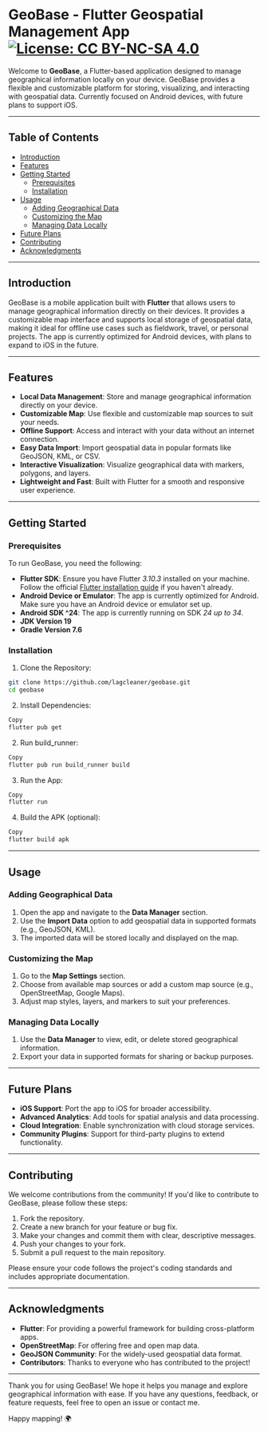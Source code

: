# GeoBase - Flutter Geospatial Management App [![License: CC BY-NC-SA 4.0](https://img.shields.io/badge/License-CC_BY--NC--SA_4.0-lightgrey.svg)](https://creativecommons.org/licenses/by-nc-sa/4.0/)

Welcome to **GeoBase**, a Flutter-based application designed to manage geographical information locally on your device. GeoBase provides a flexible and customizable platform for storing, visualizing, and interacting with geospatial data. Currently focused on Android devices, with future plans to support iOS.

---

## Table of Contents

- [Introduction](#introduction)
- [Features](#features)
- [Getting Started](#getting-started)
  - [Prerequisites](#prerequisites)
  - [Installation](#installation)
- [Usage](#usage)
  - [Adding Geographical Data](#adding-geographical-data)
  - [Customizing the Map](#customizing-the-map)
  - [Managing Data Locally](#managing-data-locally)
- [Future Plans](#future-plans)
- [Contributing](#contributing)
- [Acknowledgments](#acknowledgments)

---

## Introduction

GeoBase is a mobile application built with **Flutter** that allows users to manage geographical information directly on their devices. It provides a customizable map interface and supports local storage of geospatial data, making it ideal for offline use cases such as fieldwork, travel, or personal projects. The app is currently optimized for Android devices, with plans to expand to iOS in the future.

---

## Features

- **Local Data Management**: Store and manage geographical information directly on your device.
- **Customizable Map**: Use flexible and customizable map sources to suit your needs.
- **Offline Support**: Access and interact with your data without an internet connection.
- **Easy Data Import**: Import geospatial data in popular formats like GeoJSON, KML, or CSV.
- **Interactive Visualization**: Visualize geographical data with markers, polygons, and layers.
- **Lightweight and Fast**: Built with Flutter for a smooth and responsive user experience.

---

## Getting Started

### Prerequisites

To run GeoBase, you need the following:

- **Flutter SDK**: Ensure you have Flutter _3.10.3_ installed on your machine. Follow the official [Flutter installation guide](https://flutter.dev/docs/get-started/install) if you haven't already.
- **Android Device or Emulator**: The app is currently optimized for Android. Make sure you have an Android device or emulator set up.
- **Android SDK ^24**: The app is currently running on SDK _24 up to 34_.
- **JDK Version 19**
- **Gradle Version 7.6**

### Installation

1. Clone the Repository:

```bash
git clone https://github.com/lagcleaner/geobase.git
cd geobase
```

2. Install Dependencies:

```bash
Copy
flutter pub get
```

2. Run build_runner:

```bash
Copy
flutter pub run build_runner build
```

3. Run the App:

```bash
Copy
flutter run
```

4. Build the APK (optional):

```bash
Copy
flutter build apk
```

---

## Usage

### Adding Geographical Data

1. Open the app and navigate to the **Data Manager** section.
2. Use the **Import Data** option to add geospatial data in supported formats (e.g., GeoJSON, KML).
3. The imported data will be stored locally and displayed on the map.

### Customizing the Map

1. Go to the **Map Settings** section.
2. Choose from available map sources or add a custom map source (e.g., OpenStreetMap, Google Maps).
3. Adjust map styles, layers, and markers to suit your preferences.

### Managing Data Locally

1. Use the **Data Manager** to view, edit, or delete stored geographical information.
2. Export your data in supported formats for sharing or backup purposes.

---

## Future Plans

- **iOS Support**: Port the app to iOS for broader accessibility.
- **Advanced Analytics**: Add tools for spatial analysis and data processing.
- **Cloud Integration**: Enable synchronization with cloud storage services.
- **Community Plugins**: Support for third-party plugins to extend functionality.

---

## Contributing

We welcome contributions from the community! If you'd like to contribute to GeoBase, please follow these steps:

1. Fork the repository.
2. Create a new branch for your feature or bug fix.
3. Make your changes and commit them with clear, descriptive messages.
4. Push your changes to your fork.
5. Submit a pull request to the main repository.

Please ensure your code follows the project's coding standards and includes appropriate documentation.

---

## Acknowledgments

- **Flutter**: For providing a powerful framework for building cross-platform apps.
- **OpenStreetMap**: For offering free and open map data.
- **GeoJSON Community**: For the widely-used geospatial data format.
- **Contributors**: Thanks to everyone who has contributed to the project!

---

Thank you for using GeoBase! We hope it helps you manage and explore geographical information with ease. If you have any questions, feedback, or feature requests, feel free to open an issue or contact me.

Happy mapping! 🌍
